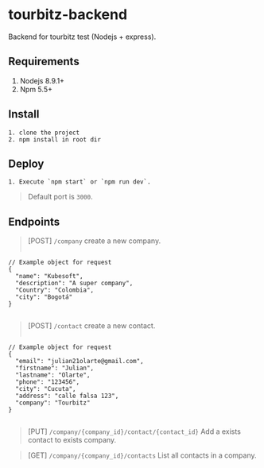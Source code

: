 # tourbitz-backend
Backend for tourbitz test (Nodejs + express).

## Requirements

1. Nodejs 8.9.1+
2. Npm 5.5+

## Install
```
1. clone the project
2. npm install in root dir
```

## Deploy

```
1. Execute `npm start` or `npm run dev`.
```
> Default port is `3000`.


## Endpoints

> [POST] `/company`
> create a new company.
> ```
    // Example object for request
    {
      "name": "Kubesoft",
      "description": "A super company",
      "Country": "Colombia",
      "city": "Bogotá"
    }
> ```

> [POST] `/contact`
> create a new contact.
> ```
    // Example object for request
    {
      "email": "julian21olarte@gmail.com",
      "firstname": "Julian",
      "lastname": "Olarte",
      "phone": "123456",
      "city": "Cucuta",
      "address": "calle falsa 123",
      "company": "Tourbitz"
    }
> ```

> [PUT] `/company/{company_id}/contact/{contact_id}`
> Add a exists contact to exists company.

> [GET] `/company/{company_id}/contacts`
> List all contacts in a company.